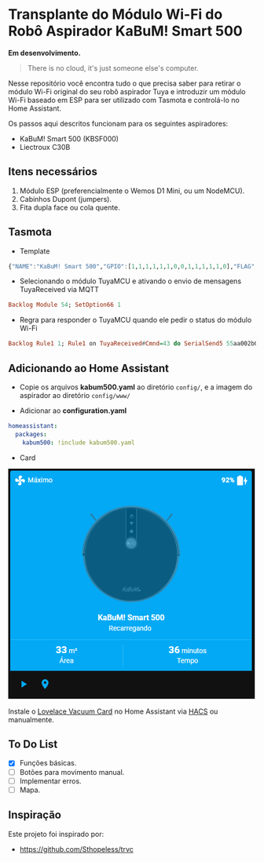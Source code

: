 # Transplante do Módulo Wi-Fi do Robô Aspirador KaBuM! Smart 500

**Em desenvolvimento.**
> There is no cloud, it's just someone else's computer.

Nesse repositório você encontra tudo o que precisa saber para retirar o módulo Wi-Fi original do seu robô aspirador Tuya e introduzir um módulo Wi-Fi baseado em ESP para ser utilizado com Tasmota e controlá-lo no Home Assistant.

Os passos aqui descritos funcionam para os seguintes aspiradores:
- KaBuM! Smart 500 (KBSF000)
- Liectroux C30B

## Itens necessários
1. Módulo ESP (preferencialmente o Wemos D1 Mini, ou um NodeMCU).
2. Cabinhos Dupont (jumpers).
3. Fita dupla face ou cola quente.

## Tasmota
- Template
```haskell
{"NAME":"KaBuM! Smart 500","GPIO":[1,1,1,1,1,1,0,0,1,1,1,1,1,0],"FLAG":0,"BASE":54}
```

- Selecionando o módulo TuyaMCU e ativando o envio de mensagens TuyaReceived via MQTT
```haskell
Backlog Module 54; SetOption66 1
```

- Regra para responder o TuyaMCU quando ele pedir o status do módulo Wi-Fi
```haskell
Backlog Rule1 1; Rule1 on TuyaReceived#Cmnd=43 do SerialSend5 55aa002b0001042f endon
```

## Adicionando ao Home Assistant

- Copie os arquivos **kabum500.yaml** ao diretório `config/`, e a imagem do aspirador ao diretório `config/www/`

- Adicionar ao **configuration.yaml**
```yaml
homeassistant:
  packages:
    kabum500: !include kabum500.yaml
```
- Card

![Alt](exemplo.png)

Instale o [Lovelace Vacuum Card](https://github.com/denysdovhan/vacuum-card) no Home Assistant via [HACS](https://hacs.xyz/) ou manualmente.

## To Do List
- [x] Funções básicas.
- [ ] Botões para movimento manual.
- [ ] Implementar erros.
- [ ] Mapa.

## Inspiração
Este projeto foi inspirado por:
- https://github.com/Sthopeless/trvc